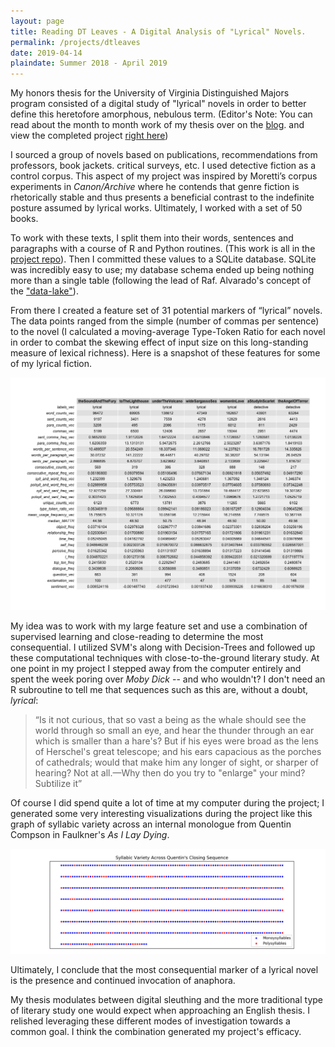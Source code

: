 ```yaml
---
layout: page
title: Reading DT Leaves - A Digital Analysis of "Lyrical" Novels.
permalink: /projects/dtleaves
date: 2019-04-14
plaindate: Summer 2018 - April 2019
---
```


My honors thesis for the University of Virginia Distinguished Majors program consisted of a digital study of "lyrical" novels in order to better define this heretofore amorphous, nebulous term. (Editor's Note: You can read about the month to month work of my thesis over on the [blog](/blog). and view the completed project [right here](/blog/2019-04-12-thesis-is-done.md))

I sourced a group of novels based on publications, recommendations from professors, book jackets. critical surveys, etc. I used detective fiction as a control corpus. This aspect of my project was inspired by Moretti’s corpus experiments in *Canon/Archive* where he contends that genre fiction is rhetorically stable and thus presents a beneficial contrast to the indefinite posture assumed by lyrical works. Ultimately, I worked with a set of 50 books. 

To work with these texts, I split them into their words, sentences and paragraphs with a course of R and Python routines. (This work is all in the [project repo](https://github.com/timschott/dmp/tree/master/scriptsAndDatabase/lyrical_clean)). Then I committed these values to a SQLite database. SQLite was incredibly easy to use; my database schema ended up being nothing more than a single table (following the lead of Raf. Alvarado's concept of the ["data-lake"](http://transducer.ontoligent.com/?page_id=326)).

From there I created a feature set of 31 potential markers of “lyrical” novels. The data points ranged from the simple (number of commas per sentence) to the novel (I calculated a moving-average Type-Token Ratio for each novel in order to combat the skewing effect of input size on this long-standing measure of lexical richness). Here is a snapshot of these features for some of my lyrical fiction.

<img src="/images/data_points_4.png" alt="31 features across a subset of lyrical works">

My idea was to work with my large feature set and use a combination of supervised learning and close-reading to determine the most consequential. I utilized SVM's along with Decision-Trees and followed up these computational techniques with close-to-the-ground literary study. At one point in my project I stepped away from the computer entirely and spent the week poring over *Moby Dick* -- and who wouldn't? I don't need an R subroutine to tell me that sequences such as this are, without a doubt, *lyrical*:

>“Is it not curious, that so vast a being as the whale should see the world through 
> so small an eye, and hear the thunder through an ear which is smaller than a 
> hare's? But if his eyes were broad as the lens of Herschel's great telescope; and
> his ears capacious as the porches of cathedrals; would that make him any longer of
> sight, or sharper of hearing? Not at all.—Why then do you try to "enlarge" your 
> mind? Subtilize it”


Of course I did spend quite a lot of time at my computer during the project; I generated some very interesting visualizations during the project like this graph of syllabic variety across an internal monologue from Quentin Compson in Faulkner's *As I Lay Dying*.

<img src="/images/quent.jpg" alt="Quentin Compson's syllabic profile">

Ultimately, I conclude that the most consequential marker of a lyrical novel is the presence and continued invocation of anaphora.

My thesis modulates between digital sleuthing and the more traditional type of literary study one would expect when approaching an English thesis. I relished leveraging these different modes of investigation towards a common goal. I think the combination generated my project's efficacy. 